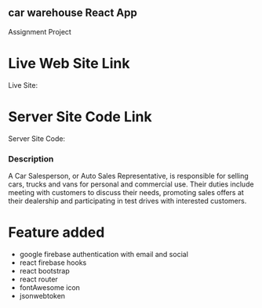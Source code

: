 ## car warehouse React App

Assignment Project

# Live Web Site Link

Live Site: 
 
# Server Site Code Link

Server Site Code:  

### Description

A Car Salesperson, or Auto Sales Representative, is responsible for selling cars, trucks and vans for personal and commercial use. Their duties include meeting with customers to discuss their needs, promoting sales offers at their dealership and participating in test drives with interested customers.


# Feature added

* google firebase authentication with email and social
* react firebase hooks
* react bootstrap
* react router
* fontAwesome icon
* jsonwebtoken
